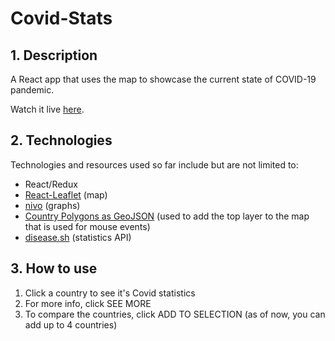 # Covid-Stats

## 1. Description

A React app that uses the map to showcase the current state of COVID-19 pandemic.

Watch it live [here](https://timofei-benko.github.io/covid-stats/).

## 2. Technologies

Technologies and resources used so far include but are not limited to:
* React/Redux
* [React-Leaflet](https://react-leaflet.js.org/) (map)
* [nivo](https://nivo.rocks/) (graphs)
* [Country Polygons as GeoJSON](https://datahub.io/core/geo-countries#resource-countries) (used to add the top layer to 
  the 
  map that is used for mouse events)
* [disease.sh](https://corona.lmao.ninja/) (statistics API)

## 3. How to use

1. Click a country to see it's Covid statistics
1. For more info, click SEE MORE
1. To compare the countries, click ADD TO SELECTION (as of now, you can add up to 4 countries)
